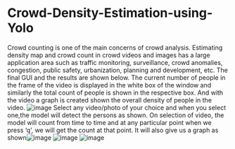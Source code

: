 # Crowd-Density-Estimation-using-Yolo
Crowd counting is one of the main concerns of crowd analysis. Estimating  density map and crowd count in crowd videos and images has a large  application area such as traffic monitoring, surveillance, crowd anomalies,  congestion, public safety, urbanization, planning and development, etc.
The final GUI and the results are shown below. The current number of people in the frame  of the video is displayed in the white box of the window and similarly the total count of  people is shown in the respective box. And with the video a graph is created shown the  overall density of people in the video.
![image](https://user-images.githubusercontent.com/90322640/215266156-afb7642c-f06f-47f1-bd46-3879a7d25c08.png)
Select any video/photo of your choice and when  you select one,the model will detect the persons as  shown.
On selection of video, the model will count from  time to time and at any particular point when we  press ‘q’, we will get the count at that point.
It will also give us a graph as shown![image](https://user-images.githubusercontent.com/90322640/215266242-37eebc97-379b-45db-8b80-ad0fe5cd218e.png)
![image](https://user-images.githubusercontent.com/90322640/215266163-1af09756-08eb-49e4-8805-4ca830bf544a.png)
![image](https://user-images.githubusercontent.com/90322640/215266180-4c2b0da2-f286-44e8-a71f-946915af8943.png)
